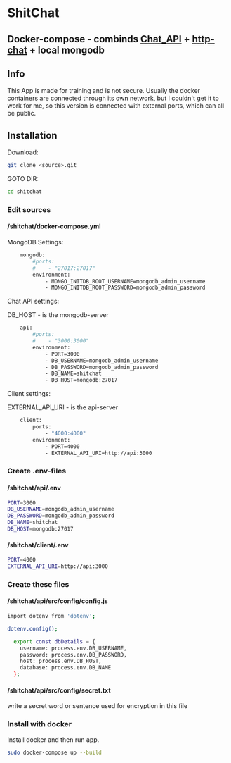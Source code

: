# ShitChat

## Docker-compose - combinds [Chat_API](https://github.com/InternetKungen/chat-API_v1) + [http-chat](https://github.com/InternetKungen/chat-API-http-chat) + local mongodb

## Info

This App is made for training and is not secure. Usually the docker containers are connected through its own network, but I couldn't get it to work for me, so this version is connected with external ports, which can all be public.

## Installation

Download:

```bash
git clone <source>.git
```

GOTO DIR:

```bash
cd shitchat
```

### Edit sources

#### /shitchat/docker-compose.yml

MongoDB Settings:

```bash
    mongodb:
        #ports:
        #    - "27017:27017"
        environment:
            - MONGO_INITDB_ROOT_USERNAME=mongodb_admin_username
            - MONGO_INITDB_ROOT_PASSWORD=mongodb_admin_password
```

Chat API settings:

DB_HOST - is the mongodb-server

```bash
    api:
        #ports:
        #    - "3000:3000"
        environment:
            - PORT=3000
            - DB_USERNAME=mongodb_admin_username
            - DB_PASSWORD=mongodb_admin_password
            - DB_NAME=shitchat
            - DB_HOST=mongodb:27017
```

Client settings:

EXTERNAL_API_URI - is the api-server

```bash
    client:
        ports:
            - "4000:4000"
        environment:
            - PORT=4000
            - EXTERNAL_API_URI=http://api:3000
```

<!-- ### Edit Client /client/static/index.js

Change this line to API SERVER

```bash
//API SERVER
const apiUrl = "http://192.168.0.25:3000";
``` -->

### Create .env-files

#### /shitchat/api/.env

```bash
PORT=3000
DB_USERNAME=mongodb_admin_username
DB_PASSWORD=mongodb_admin_password
DB_NAME=shitchat
DB_HOST=mongodb:27017
```

#### /shitchat/client/.env

```bash
PORT=4000
EXTERNAL_API_URI=http://api:3000
```

### Create these files

#### /shitchat/api/src/config/config.js

```bash
import dotenv from 'dotenv';

dotenv.config();

  export const dbDetails = {
    username: process.env.DB_USERNAME,
    password: process.env.DB_PASSWORD,
    host: process.env.DB_HOST,
    database: process.env.DB_NAME
  };
```

#### /shitchat/api/src/config/secret.txt

write a secret word or sentence used for encryption in this file

### Install with docker

Install docker and then run app.

```bash
sudo docker-compose up --build
```
